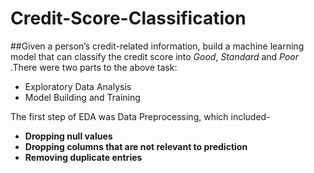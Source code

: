 # Credit-Score-Classification
 ##Given a person’s credit-related information, build a machine learning model that can classify the credit score into *Good*, *Standard* and *Poor*
.There were two parts to the above task:
- Exploratory Data Analysis
- Model Building and Training

The first step of EDA was Data Preprocessing, which included-
- **Dropping null values**
- **Dropping columns that are not relevant to prediction**
- **Removing duplicate entries**
